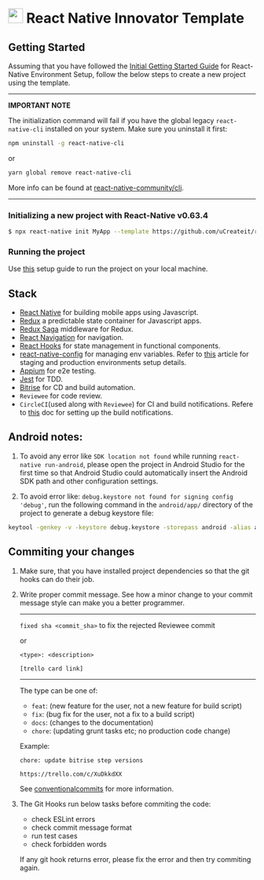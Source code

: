 # <img src="https://media.giphy.com/media/w3Xk32k021sXJyFMIZ/giphy.gif" width="30" height="30" /> React Native Innovator Template

## Getting Started


Assuming that you have followed the [Initial Getting Started Guide](https://reactnative.dev/docs/environment-setup) for React-Native Environment Setup, follow the below steps to create a new project using the template.


---
**IMPORTANT NOTE**

The initialization command will fail if you have the global legacy `react-native-cli` installed on your system. Make sure you uninstall it first:

```bash
npm uninstall -g react-native-cli
```

or

```bash
yarn global remove react-native-cli
```

More info can be found at [react-native-community/cli](https://github.com/react-native-community/cli#about).

---

### Initializing a new project with React-Native v0.63.4

```bash
$ npx react-native init MyApp --template https://github.com/uCreateit/react-native-innovator.git
```

### Running the project
  Use [this](template/docs/PROJECT_SETUP.md) setup guide to run the project on your local machine.

## Stack
- [React Native](https://facebook.github.io/react-native/) for building mobile apps using Javascript.
- [Redux](https://redux.js.org/) a predictable state container for Javascript apps.
- [Redux Saga](https://github.com/redux-saga/redux-saga) middleware for Redux.
- [React Navigation](https://reactnavigation.org/) for navigation.
- [React Hooks](https://reactjs.org/docs/hooks-intro.html) for state management in functional components.
- [react-native-config](https://github.com/luggit/react-native-config) for managing env variables. Refer to [this](https://ajaysidhu17.medium.com/configure-production-and-staging-environments-in-react-native-6c0d0faad034) article for staging and production environments setup details.
- [Appium](https://appium.io/) for e2e testing.
- [Jest](https://jestjs.io/) for TDD.
- [Bitrise](https://www.bitrise.io/) for CD and build automation.
- `Reviewee` for code review.
- `CircleCI`(used along with `Reviewee`) for CI and build notifications. Refere to [this](template/docs/REVIEWEE_CIRCLE_CI_CONFIG.md) doc for setting up the build notifications.

## Android notes:

1. To avoid any error like ``SDK location not found`` while running ``react-native run-android``, please open the project in Android Studio for the first time so that Android Studio could automatically insert the Android SDK path and other configuration settings.

2. To avoid error like: ``debug.keystore not found for signing config 'debug'``, run the following command in the ``android/app/`` directory of the project to generate a debug keystore file:

```bash
keytool -genkey -v -keystore debug.keystore -storepass android -alias androiddebugkey -keypass android -keyalg RSA -keysize 2048 -validity 10000
```

## Commiting your changes
1. Make sure, that you have installed project dependencies so that the git hooks can do their job.
2. Write proper commit message. See how a minor change to your commit message style can make you a better programmer.
   
   ---
   `fixed sha <commit_sha>` to fix the rejected Reviewee commit

   or

   ```
   <type>: <description>

   [trello card link]
   ```
   ---
   The type can be one of:

   - `feat`: (new feature for the user, not a new feature for build script)
   - `fix`: (bug fix for the user, not a fix to a build script)
   - `docs`: (changes to the documentation)
   - `chore`: (updating grunt tasks etc; no production code change)

   Example:

   ```
   chore: update bitrise step versions

   https://trello.com/c/XuDkkdXX
   ```

   See [conventionalcommits](https://www.conventionalcommits.org/en/v1.0.0/) for more information.

3. The Git Hooks run below tasks before commiting the code:
      - check ESLint errors
      - check commit message format
      - run test cases
      - check forbidden words

    If any git hook returns error, please fix the error and then try commiting again.